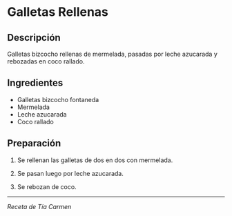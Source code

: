 # Galletas Rellenas

## Descripción
Galletas bizcocho rellenas de mermelada, pasadas por leche azucarada y rebozadas en coco rallado.

## Ingredientes
- Galletas bizcocho fontaneda
- Mermelada
- Leche azucarada
- Coco rallado

## Preparación

1. Se rellenan las galletas de dos en dos con mermelada.

2. Se pasan luego por leche azucarada.

3. Se rebozan de coco.

---
*Receta de Tía Carmen*